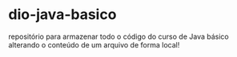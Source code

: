 # dio-java-basico
repositório para armazenar todo o código do curso de Java básico
alterando o conteúdo de um arquivo de forma local!